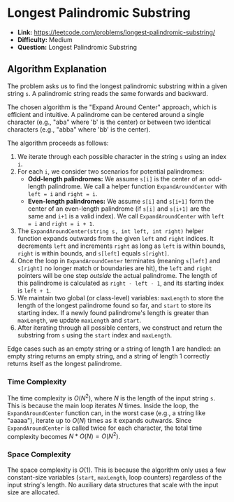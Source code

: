 # Longest Palindromic Substring
*   **Link:** https://leetcode.com/problems/longest-palindromic-substring/
*   **Difficulty:** Medium
*   **Question:** Longest Palindromic Substring

## Algorithm Explanation
The problem asks us to find the longest palindromic substring within a given string `s`. A palindromic string reads the same forwards and backward.

The chosen algorithm is the "Expand Around Center" approach, which is efficient and intuitive. A palindrome can be centered around a single character (e.g., "aba" where 'b' is the center) or between two identical characters (e.g., "abba" where 'bb' is the center).

The algorithm proceeds as follows:
1.  We iterate through each possible character in the string `s` using an index `i`.
2.  For each `i`, we consider two scenarios for potential palindromes:
    *   **Odd-length palindromes:** We assume `s[i]` is the center of an odd-length palindrome. We call a helper function `ExpandAroundCenter` with `left = i` and `right = i`.
    *   **Even-length palindromes:** We assume `s[i]` and `s[i+1]` form the center of an even-length palindrome (if `s[i]` and `s[i+1]` are the same and `i+1` is a valid index). We call `ExpandAroundCenter` with `left = i` and `right = i + 1`.
3.  The `ExpandAroundCenter(string s, int left, int right)` helper function expands outwards from the given `left` and `right` indices. It decrements `left` and increments `right` as long as `left` is within bounds, `right` is within bounds, and `s[left]` equals `s[right]`.
4.  Once the loop in `ExpandAroundCenter` terminates (meaning `s[left]` and `s[right]` no longer match or boundaries are hit), the `left` and `right` pointers will be one step *outside* the actual palindrome. The length of this palindrome is calculated as `right - left - 1`, and its starting index is `left + 1`.
5.  We maintain two global (or class-level) variables: `maxLength` to store the length of the longest palindrome found so far, and `start` to store its starting index. If a newly found palindrome's length is greater than `maxLength`, we update `maxLength` and `start`.
6.  After iterating through all possible centers, we construct and return the substring from `s` using the `start` index and `maxLength`.

Edge cases such as an empty string or a string of length 1 are handled: an empty string returns an empty string, and a string of length 1 correctly returns itself as the longest palindrome.

### Time Complexity
The time complexity is $O(N^2)$, where $N$ is the length of the input string `s`.
This is because the main loop iterates $N$ times. Inside the loop, the `ExpandAroundCenter` function can, in the worst case (e.g., a string like "aaaaa"), iterate up to $O(N)$ times as it expands outwards. Since `ExpandAroundCenter` is called twice for each character, the total time complexity becomes $N * O(N) = O(N^2)$.

### Space Complexity
The space complexity is $O(1)$.
This is because the algorithm only uses a few constant-size variables (`start`, `maxLength`, loop counters) regardless of the input string's length. No auxiliary data structures that scale with the input size are allocated.